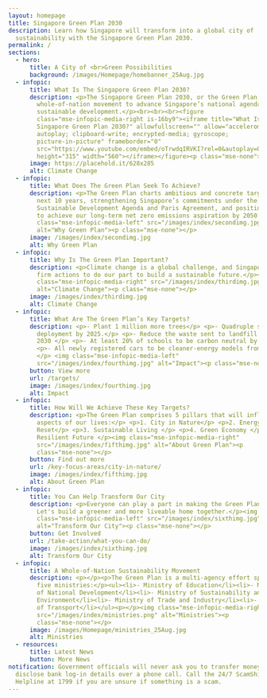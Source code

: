 ```yaml
---
layout: homepage
title: Singapore Green Plan 2030
description: Learn how Singapore will transform into a global city of
  sustainability with the Singapore Green Plan 2030.
permalink: /
sections:
  - hero:
      title: A City of <br>Green Possibilities
      background: /images/Homepage/homebanner_25Aug.jpg
  - infopic:
      title: What Is The Singapore Green Plan 2030?
      description: <p>The Singapore Green Plan 2030, or the Green Plan, is a
        whole-of-nation movement to advance Singapore’s national agenda on
        sustainable development.</p><br><br><br><figure
        class="mse-infopic-media-right is-16by9"><iframe title="What Is The
        Singapore Green Plan 2030?" allowfullscreen="" allow="accelerometer;
        autoplay; clipboard-write; encrypted-media; gyroscope;
        picture-in-picture" frameborder="0"
        src="https://www.youtube.com/embed/oTrwdqIRVKI?rel=0&autoplay=0&mute=1&enablejsapi=1"
        height="315" width="560"></iframe></figure><p class="mse-none"></p>
      image: https://placehold.it/628x285
      alt: Climate Change
  - infopic:
      title: What Does The Green Plan Seek To Achieve?
      description: <p>The Green Plan charts ambitious and concrete targets over the
        next 10 years, strengthening Singapore’s commitments under the UN’s 2030
        Sustainable Development Agenda and Paris Agreement, and positioning us
        to achieve our long-term net zero emissions aspiration by 2050.</p><img
        class="mse-infopic-media-left" src="/images/index/secondimg.jpg"
        alt="Why Green Plan"><p class="mse-none"></p>
      image: /images/index/secondimg.jpg
      alt: Why Green Plan
  - infopic:
      title: Why Is The Green Plan Important?
      description: <p>Climate change is a global challenge, and Singapore is taking
        firm actions to do our part to build a sustainable future.</p><img
        class="mse-infopic-media-right" src="/images/index/thirdimg.jpg"
        alt="Climate Change"><p class="mse-none"></p>
      image: /images/index/thirdimg.jpg
      alt: Climate Change
  - infopic:
      title: What Are The Green Plan’s Key Targets?
      description: <p>- Plant 1 million more trees</p> <p>- Quadruple solar energy
        deployment by 2025.</p> <p>- Reduce the waste sent to landfill by 30% by
        2030 </p> <p>- At least 20% of schools to be carbon neutral by 2030 </p>
        <p>- All newly registered cars to be cleaner-energy models from 2030
        </p> <img class="mse-infopic-media-left"
        src="/images/index/fourthimg.jpg" alt="Impact"><p class="mse-none"></p>
      button: View more
      url: /targets/
      image: /images/index/fourthimg.jpg
      alt: Impact
  - infopic:
      title: How Will We Achieve These Key Targets?
      description: <p>The Green Plan comprises 5 pillars that will influence all
        aspects of our lives:</p> <p>1. City in Nature</p> <p>2. Energy
        Reset</p> <p>3. Sustainable Living </p> <p>4. Green Economy </p> <p>5.
        Resilient Future </p><img class="mse-infopic-media-right"
        src="/images/index/fifthimg.jpg" alt="About Green Plan"><p
        class="mse-none"></p>
      button: Find out more
      url: /key-focus-areas/city-in-nature/
      image: /images/index/fifthimg.jpg
      alt: About Green Plan
  - infopic:
      title: You Can Help Transform Our City
      description: <p>Everyone can play a part in making the Green Plan a reality.
        Let's build a greener and more liveable home together.</p><img
        class="mse-infopic-media-left" src="/images/index/sixthimg.jpg"
        alt="Transform Our City"><p class="mse-none"></p>
      button: Get Involved
      url: /take-action/what-you-can-do/
      image: /images/index/sixthimg.jpg
      alt: Transform Our City
  - infopic:
      title: A Whole-of-Nation Sustainability Movement
      description: <p></p><p>The Green Plan is a multi-agency effort spearheaded by
        five ministries:</p><ul><li>- Ministry of Education</li><li>- Ministry
        of National Development</li><li>- Ministry of Sustainability and the
        Environment</li><li>- Ministry of Trade and Industry</li><li>- Ministry
        of Transport</li></ul><p></p><img class="mse-infopic-media-right"
        src="/images/index/ministries.png" alt="Ministries"><p
        class="mse-none"></p>
      image: /images/Homepage/ministries_25Aug.jpg
      alt: Ministries
  - resources:
      title: Latest News
      button: More News
notification: Government officials will never ask you to transfer money or
  disclose bank log-in details over a phone call. Call the 24/7 ScamShield
  Helpline at 1799 if you are unsure if something is a scam.
---
```

